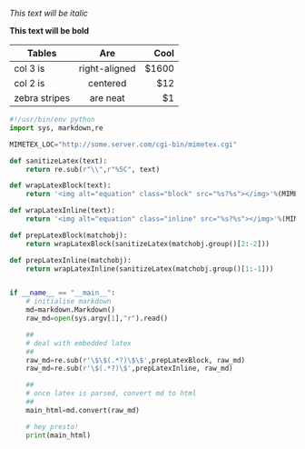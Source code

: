 *This text will be italic*

**This text will be bold**


| Tables        | Are           | Cool  |
| ------------- |:-------------:| -----:|
| col 3 is      | right-aligned | $1600 |
| col 2 is      | centered      |   $12 |
| zebra stripes | are neat      |    $1 


````python
#!/usr/bin/env python
import sys, markdown,re

MIMETEX_LOC="http://some.server.com/cgi-bin/mimetex.cgi"

def sanitizeLatex(text):
    return re.sub(r"\\",r"%5C", text)

def wrapLatexBlock(text):
    return '<img alt="equation" class="block" src="%s?%s"></img>'%(MIMETEX_LOC,text)

def wrapLatexInline(text):
    return '<img alt="equation" class="inline" src="%s?%s"></img>'%(MIMETEX_LOC,text)

def prepLatexBlock(matchobj):
    return wrapLatexBlock(sanitizeLatex(matchobj.group()[2:-2]))

def prepLatexInline(matchobj):
    return wrapLatexInline(sanitizeLatex(matchobj.group()[1:-1]))


if __name__ == "__main__":
    # initialise markdown
    md=markdown.Markdown()
    raw_md=open(sys.argv[1],"r").read()

    ##
    # deal with embedded latex
    ##
    raw_md=re.sub(r'\$\$(.*?)\$\$',prepLatexBlock, raw_md)
    raw_md=re.sub(r'\$(.*?)\$',prepLatexInline, raw_md)

    ##
    # once latex is parsed, convert md to html
    ##
    main_html=md.convert(raw_md)

    # hey presto!
    print(main_html)
````


